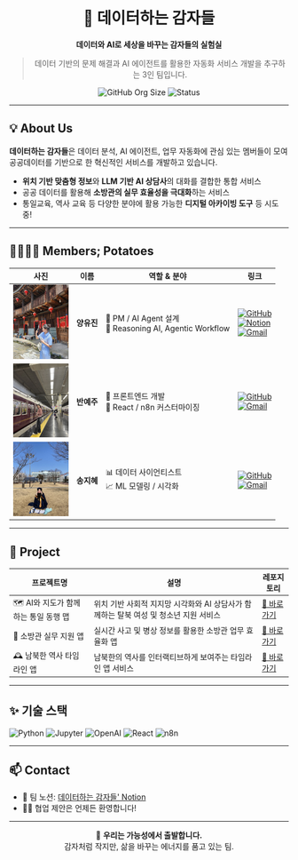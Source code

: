 <div align="center">

# 🥔 데이터하는 감자들

**데이터와 AI로 세상을 바꾸는 감자들의 실험실**  
> 데이터 기반의 문제 해결과 AI 에이전트를 활용한 자동화 서비스 개발을 추구하는 3인 팀입니다.

![GitHub Org Size](https://img.shields.io/badge/Team%20Members-3-6c5ce7?style=flat-square&logo=github&logoColor=white)
![Status](https://img.shields.io/badge/Status-Active-00b894?style=flat-square)

</div>

---

## 💡 About Us

**데이터하는 감자들**은 데이터 분석, AI 에이전트, 업무 자동화에 관심 있는 멤버들이 모여  
공공데이터를 기반으로 한 혁신적인 서비스를 개발하고 있습니다.

- **위치 기반 맞춤형 정보**와 **LLM 기반 AI 상담사**의 대화를 결합한 통합 서비스
- 공공 데이터를 활용해 **소방관의 실무 효율성을 극대화**하는 서비스
- 통일교육, 역사 교육 등 다양한 분야에 활용 가능한 **디지털 아카이빙 도구** 등 시도 중!

---

## 👨‍👩‍👧‍👦 Members; Potatoes

| 사진 | 이름 | 역할 & 분야 | 링크 |
|------|------|-------------|------|
| <img src="./assets/yujin.jpg" width="100" alt="Yujin" /> | **양유진** | 🎯 PM / AI Agent 설계<br>🧠 Reasoning AI, Agentic Workflow | [![GitHub](https://img.shields.io/badge/GitHub-6c5ce7?style=flat-square&logo=github&logoColor=white)](https://github.com/ryalu)<br>[![Notion](https://img.shields.io/badge/Notion-6c5ce7?style=flat-square&logo=notion&logoColor=white)](https://www.notion.so/20e6bec81e358042b401db633d37f4bf?source=copy_link)<br>[![Gmail](https://img.shields.io/badge/Gmail-6c5ce7?style=flat-square&logo=gmail&logoColor=white)](mailto:yangyj020101@gmail.com) |
| <img src="./assets/yeju.jpg" width="100"/> | **반예주** | 🧩 프론트엔드 개발<br>🎨 React / n8n 커스터마이징 | [![GitHub](https://img.shields.io/badge/GitHub-6c5ce7?style=flat-square&logo=github&logoColor=white)](https://github.com/YeJuBan)<br>[![Gmail](https://img.shields.io/badge/Gmail-6c5ce7?style=flat-square&logo=gmail&logoColor=white)](mailto:a47502007@gmail.com) |
| <img src="./assets/jihye.jpg" width="100"/> | **송지혜** | 📊 데이터 사이언티스트<br>📈 ML 모델링 / 시각화 | [![GitHub](https://img.shields.io/badge/GitHub-6c5ce7?style=flat-square&logo=github&logoColor=white)](https://github.com/nisay-ye)<br>[![Gmail](https://img.shields.io/badge/Gmail-6c5ce7?style=flat-square&logo=gmail&logoColor=white)](mailto:song30087207@gmail.com) |

---

## 🚀 Project

| 프로젝트명 | 설명 | 레포지토리 |
|------------|------|------------|
| 🗺️ AI와 지도가 함께하는 통일 동행 맵 | 위치 기반 사회적 지지망 시각화와 AI 상담사가 함께하는 탈북 여성 및 청소년 지원 서비스 | [🔗 바로가기](https://github.com/PotatoDoingData/erp-finance-agent) |
| 🚒 소방관 실무 지원 앱 | 실시간 사고 및 병상 정보를 활용한 소방관 업무 효율화 앱 | [🔗 바로가기](https://github.com/PotatoDoingData/n8n-agent-builder) |
| 🕰️ 남북한 역사 타임라인 앱 | 남북한의 역사를 인터랙티브하게 보여주는 타임라인 앱 서비스 | [🔗 바로가기](https://github.com/PotatoDoingData/dream-meeting-device) |

---

## ✨ 기술 스택

![Python](https://img.shields.io/badge/Python-3776AB?style=flat&logo=python&logoColor=white)
![Jupyter](https://img.shields.io/badge/Jupyter-F37626?style=flat&logo=Jupyter&logoColor=white)
![OpenAI](https://img.shields.io/badge/OpenAI-412991?style=flat&logo=openai&logoColor=white)
![React](https://img.shields.io/badge/React-61DAFB?style=flat&logo=react&logoColor=black)
![n8n](https://img.shields.io/badge/n8n-FF6D00?style=flat&logo=n8n&logoColor=white)

---

## 📫 Contact

- 🔗 팀 노션: [데이터하는 감자들' Notion](https://www.notion.so/23914c9b1e5880199901ea8f4823182c) 
- 🙋‍♀️ 협업 제안은 언제든 환영합니다!

---

<div align="center">
  
🌱 **우리는 가능성에서 출발합니다.**  
감자처럼 작지만, 삶을 바꾸는 에너지를 품고 있는 팀.
</div>
